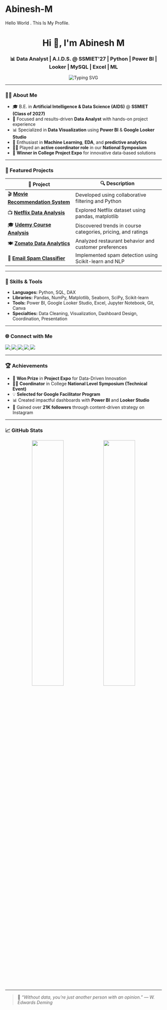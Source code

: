 # Abinesh-M

Hello World . This Is My Profile.

<h1 align="center">Hi 👋, I'm Abinesh M</h1>
<h3 align="center">📊 Data Analyst | A.I.D.S. @ SSMIET'27 | Python | Power BI | Looker | MySQL | Excel | ML</h3>

<p align="center">
  <img src="https://readme-typing-svg.demolab.com?font=Fira+Code&weight=500&pause=1000&center=true&vCenter=true&width=500&lines=Data+Analyst+%7C+SSMIET+'27+%7C+Python+%7C+SQL;Power+BI+%7C+Looker+Studio+%7C+Machine+Learning;Coordinator+%7C+Project+Expo+Prize+Winner+%7C+21K+Followers" alt="Typing SVG" />
</p>

---

### 👨‍💻 About Me

- 🎓 B.E. in **Artificial Intelligence & Data Science (AIDS)** @ **SSMIET (Class of 2027)**
- 💼 Focused and results-driven **Data Analyst** with hands-on project experience
- 📊 Specialized in **Data Visualization** using **Power BI** & **Google Looker Studio**
- 🧠 Enthusiast in **Machine Learning**, **EDA**, and **predictive analytics**
- 👨‍💼 Played an **active coordinator role** in our **National Symposium**
- 🏅 **Winner in College Project Expo** for innovative data-based solutions

---

### 🚀 Featured Projects

| 📂 Project | 🔍 Description |
|-----------|----------------|
| 🎬 [**Movie Recommendation System**](https://github.com/technicalabinesh/Movie-Recommendation-System) | Developed using collaborative filtering and Python |
| 📺 [**Netflix Data Analysis**](https://github.com/technicalabinesh/Data-Driven-Exploration-of-Netflix-Content) | Explored Netflix dataset using pandas, matplotlib |
| 🎓 [**Udemy Course Analysis**](https://github.com/technicalabinesh/Udemy-Data-Analysis) | Discovered trends in course categories, pricing, and ratings |
| 🍽️ [**Zomato Data Analytics**](https://github.com/technicalabinesh/Zomato-Data-Analysis-Using-Python) | Analyzed restaurant behavior and customer preferences |
| 📧 [**Email Spam Classifier**](https://github.com/technicalabinesh/Email-Spam-Classifier-Using-ML) | Implemented spam detection using Scikit-learn and NLP |

---

### 🧠 Skills & Tools

- **Languages:** Python, SQL, DAX  
- **Libraries:** Pandas, NumPy, Matplotlib, Seaborn, SciPy, Scikit-learn  
- **Tools:** Power BI, Google Looker Studio, Excel, Jupyter Notebook, Git, Canva  
- **Specialties:** Data Cleaning, Visualization, Dashboard Design, Coordination, Presentation

---

### 🌐 Connect with Me

<p align="left">
  <a href="https://www.linkedin.com/in/abinesh555/" target="_blank">
    <img src="https://img.shields.io/badge/LinkedIn-Abinesh-blue?style=for-the-badge&logo=linkedin&logoColor=white" />
  </a>
  <a href="https://github.com/technicalabinesh" target="_blank">
    <img src="https://img.shields.io/badge/GitHub-technicalabinesh-181717?style=for-the-badge&logo=github&logoColor=white" />
  </a>
  <a href="https://www.instagram.com/buddy_edit_001/" target="_blank">
    <img src="https://img.shields.io/badge/Instagram-21K+-E4405F?style=for-the-badge&logo=instagram&logoColor=white" />
  </a>
  <a href="https://www.hackerrank.com/profile/m_abinesh555" target="_blank">
    <img src="https://img.shields.io/badge/HackerRank-Abinesh-2EC866?style=for-the-badge&logo=hackerrank&logoColor=white" />
  </a>
  <a href="https://leetcode.com/u/uSnCHCLO8Z/" target="_blank">
    <img src="https://img.shields.io/badge/LeetCode-uSnCHCLO8Z-F89F1B?style=for-the-badge&logo=leetcode&logoColor=white" />
  </a>
</p>

---

### 🏆 Achievements

- 🏅 **Won Prize** in **Project Expo** for Data-Driven Innovation  
- 🧑‍💼 **Coordinator** in College **National Level Symposium (Technical Event)**
- 💡 **Selected for Google Facilitator Program**
- 📊 Created impactful dashboards with **Power BI** and **Looker Studio**
- 📱 Gained over **21K followers** through content-driven strategy on Instagram

---

### 📈 GitHub Stats

<p align="center">
  <img src="https://github-readme-stats.vercel.app/api?username=technicalabinesh&show_icons=true&theme=radical" width="45%" />
  <img src="https://github-readme-streak-stats.herokuapp.com/?user=technicalabinesh&theme=radical" width="45%" />
</p>

---

> 🎯 _“Without data, you're just another person with an opinion.” — W. Edwards Deming_

